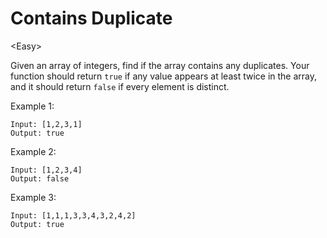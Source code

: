 # Contains Duplicate

\<Easy>

Given an array of integers, find if the array contains any duplicates. Your
function should return `true` if any value appears at least twice in the array,
and it should return `false` if every element is distinct.

Example 1:

```
Input: [1,2,3,1]
Output: true
```

Example 2:

```
Input: [1,2,3,4]
Output: false
```

Example 3:

```
Input: [1,1,1,3,3,4,3,2,4,2]
Output: true
```
